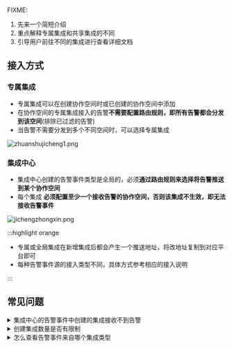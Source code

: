 FIXME:
1. 先来一个简短介绍
2. 重点解释专属集成和共享集成的不同
3. 引导用户前往不同的集成进行查看详细文档


## 接入方式

### 专属集成
- 专属集成可以在创建协作空间时或已创建的协作空间中添加
- 在协作空间的专属集成接入的告警**不需要配置路由规则，即所有告警都会分发到该空间**(排除已过滤的告警)
- 当告警不需要分发到多个不同空间时，可以选择专属集成

![zhuanshujicheng1.png](https://api.apifox.com/api/v1/projects/4169655/resources/436399/image-preview)

### 集成中心
- 集成中心创建的告警事件类型是全局的，必须**通过路由规则来选择将告警推送到某个协作空间**
- 每个集成 **必须配置至少一个接收告警的协作空间，否则该集成不生效，即无法接收告警事件**


![jichengzhongxin.png](https://api.apifox.com/api/v1/projects/4169655/resources/436407/image-preview)

:::highlight orange

- 专属或全局集成在新增集成后都会产生一个推送地址，将改地址复制到对应平台即可
- 每种告警事件源的接入类型不同，具体方式参考相应的接入说明

:::

## 常见问题

<details>
  <summary>集成中心的告警事件中创建的集成接收不到告警</summary>
   1. 请确认是否有配置路由
  2. 请确认源平台是否有触发告警事件以及是否有产生告警
</details>

<details>
  <summary>创建集成数量是否有限制</summary>
  目前没有限制
</details>


<details>
  <summary>怎么查看告警事件来自哪个集成类型</summary>
  点击故障->进入故障详情->关联告警->告警来源
</details>